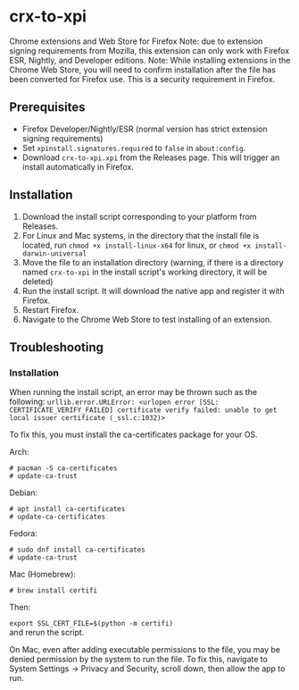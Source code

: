 # crx-to-xpi
Chrome extensions and Web Store for Firefox
Note: due to extension signing requirements from Mozilla, this extension can only work with Firefox ESR, Nightly, and Developer editions.
Note: While installing extensions in the Chrome Web Store, you will need to confirm installation after the file has been converted for Firefox use. This is a security requirement in Firefox.

## Prerequisites
* Firefox Developer/Nightly/ESR (normal version has strict extension signing requirements)
* Set `xpinstall.signatures.required` to `false` in `about:config`.
* Download `crx-to-xpi.xpi` from the Releases page. This will trigger an install automatically in Firefox.

## Installation
1. Download the install script corresponding to your platform from Releases.
2. For Linux and Mac systems, in the directory that the install file is located, run `chmod +x install-linux-x64` for linux, or `chmod +x install-darwin-universal`
3. Move the file to an installation directory (warning, if there is a directory named `crx-to-xpi` in the install script's working directory, it will be deleted)
4. Run the install script. It will download the native app and register it with Firefox.
5. Restart Firefox.
6. Navigate to the Chrome Web Store to test installing of an extension.

## Troubleshooting
### Installation
When running the install script, an error may be thrown such as the following:
`urllib.error.URLError: <urlopen error [SSL: CERTIFICATE_VERIFY_FAILED] certificate verify failed: unable to get local issuer certificate (_ssl.c:1032)>`

To fix this, you must install the ca-certificates package for your OS.

Arch:
```
# pacman -S ca-certificates
# update-ca-trust
```

Debian: 
```
# apt install ca-certificates
# update-ca-certificates
```
Fedora: 
```
# sudo dnf install ca-certificates
# update-ca-trust
```

Mac (Homebrew):
```
# brew install certifi
```
Then:

`export SSL_CERT_FILE=$(python -m certifi)`\
and rerun the script.

On Mac, even after adding executable permissions to the file, you may be denied permission by the system to run the file. To fix this, navigate to System Settings -> Privacy and Security, scroll down, then allow the app to run.
